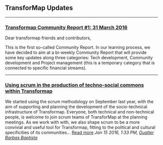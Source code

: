 ## **TransforMap Updates** ##

-----------------------------

### **[Transformap Community Report #1: 31 March 2016](https://discourse.transformap.co/t/community-report-1-31st-march-2016/1011)** ###

Dear transformap friends and contributors,

This is the first so-called Community Report. In our learning process, we have decided to aim at a bi-weekly Community Report that will provide some key updates along three categories: Tech development, Community development and Project management (this is a temporary category that is connected to specific financial streams).

---

###  **[Using scrum in the production of techno-social commons within Transformap](https://discourse.transformap.co/t/using-scrum-in-the-production-of-techno-social-commons-within-transformap/861)** ###

We started using the scrum methodology on September last year, with the aim of supporting and planning the development of the socio-technical infrastructure of Transformap. Everyone, both technical and non-technical people, is welcome to join scrum teams of TransforMap at the planning meetings. As we work with with, we also shape scrum to be a more convivial and useful tool for Transformap, fitting to the political and cultural specificities of its communities... [Read more](https://discourse.transformap.co/t/using-scrum-in-the-production-of-techno-social-commons-within-transformap/861)
*Jan 15 2016, 1:33 PM, [Gualter Barbas Baptista](https://discourse.transformap.co/users/gandhiano/activity)*